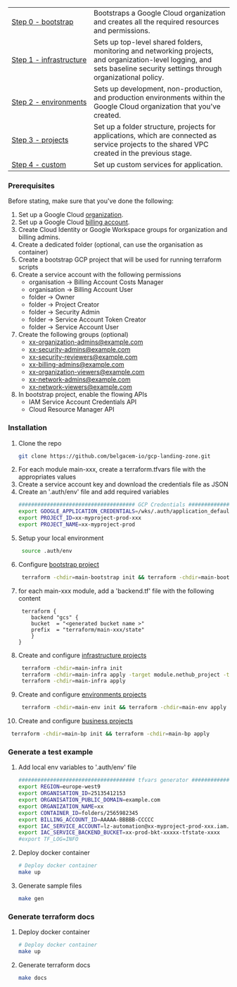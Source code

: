 <table>
<tbody>
<tr>
<td><a href="./main-bootstrap/README.md">Step 0 - bootstrap</a></td>
<td>Bootstraps a Google Cloud organization and creates all the required resources and permissions. 
</td>
</tr>
<tr>
<td><a href="./main-infra/README.md">Step 1 - infrastructure</a></td>
<td>Sets up top-level shared folders, monitoring and networking projects, and organization-level logging, and sets baseline security settings through organizational policy.</td>
</tr>
<tr>
<td><a href="./main-env/README.md"><span style="white-space: nowrap;">Step 2 - environments</span></a></td>
<td>Sets up development, non-production, and production environments within the Google Cloud organization that you've created.</td>
</tr>
<tr>
<td><a href="./main-bp/README.md">Step 3 - projects</a></td>
<td>Set up a folder structure, projects for applications, which are connected as service projects to the shared VPC created in the previous stage.</td>
</tr>
<tr>
<td><a href="./main-custom/README.md">Step 4 - custom</a></td>
<td>Set up custom services for application.</td>
</tr>
</tbody>
</table>

### Prerequisites

Before stating, make sure that you've done the following:

1. Set up a Google Cloud [organization](https://cloud.google.com/resource-manager/docs/creating-managing-organization).
2. Set up a Google Cloud [billing account](https://cloud.google.com/billing/docs/how-to/manage-billing-account).
3. Create Cloud Identity or Google Workspace groups for organization and billing admins.
4. Create a dedicated folder (optional, can use the organisation as container)
5. Create a bootstrap GCP project that will be used for running terraform scripts
6. Create a service account with the following permissions
    - organisation -> Billing Account Costs Manager
    - organisation -> Billing Account User
    - folder -> Owner
    - folder -> Project Creator
    - folder -> Security Admin
    - folder -> Service Account Token Creator
    - folder -> Service Account User
7. Create the following groups (optional)
    - xx-organization-admins@example.com
    - xx-security-admins@example.com
    - xx-security-reviewers@example.com
    - xx-billing-admins@example.com
    - xx-organization-viewers@example.com
    - xx-network-admins@example.com
    - xx-network-viewers@example.com
8. In bootstrap project, enable the flowing APIs
    - IAM Service Account Credentials API
    - Cloud Resource Manager API

### Installation

1. Clone the repo
   ```sh
   git clone https://github.com/belgacem-io/gcp-landing-zone.git
   ```
2. For each module main-xxx, create a terraform.tfvars file with the appropriates values
3. Create a service account key and download the credentials file as JSON
4. Create an '.auth/env' file and add required variables
   ```sh
   ##################################### GCP Credentials ###################
   export GOOGLE_APPLICATION_CREDENTIALS=/wks/.auth/application_default_credentials.json
   export PROJECT_ID=xx-myproject-prod-xxx
   export PROJECT_NAME=xx-myproject-prod
   ```
5. Setup your local environment
   ```sh
    source .auth/env
   ``` 
6. Configure [bootstrap project](./main-bootstrap/README.md)
   ```sh
    terraform -chdir=main-bootstrap init && terraform -chdir=main-bootstrap apply
   ```
7. for each main-xxx module, add a 'backend.tf' file with the following content
   ```hcl
    terraform {
       backend "gcs" {
       bucket  = "<generated bucket name >"
       prefix  = "terraform/main-xxx/state"
       }
   }
   ``` 
8. Create and configure [infrastructure projects](./main-infra/README.md)
   ```sh
    terraform -chdir=main-infra init
    terraform -chdir=main-infra apply -target module.nethub_project -target module.security_project -target module.observability_project
    terraform -chdir=main-infra apply
   ```
9. Create and configure [environments projects](./main-env/README.md)
   ```sh
    terraform -chdir=main-env init && terraform -chdir=main-env apply
   ```
10. Create and configure [business projects](./main-bp/README.md)
   ```sh
    terraform -chdir=main-bp init && terraform -chdir=main-bp apply
   ```

### Generate a test example
1. Add local env variables to '.auth/env' file
   ```sh 
   ##################################### tfvars generator ###################
   export REGION=europe-west9
   export ORGANISATION_ID=25135412153
   export ORGANISATION_PUBLIC_DOMAIN=example.com
   export ORGANIZATION_NAME=xx
   export CONTAINER_ID=folders/2565982345
   export BILLING_ACCOUNT_ID=AAAAA-BBBBB-CCCCC
   export IAC_SERVICE_ACCOUNT=lz-automation@xx-myproject-prod-xxx.iam.gserviceaccount.com
   export IAC_SERVICE_BACKEND_BUCKET=xx-prod-bkt-xxxxx-tfstate-xxxx
   #export TF_LOG=INFO
   ```
2. Deploy docker container
   ```sh 
   # Deploy docker container
   make up
   ```

3. Generate sample files
   ```sh
   make gen
   ```

### Generate terraform docs
1. Deploy docker container
   ```sh 
   # Deploy docker container
   make up
   ```

2. Generate terraform docs
   ```sh
   make docs
   ```